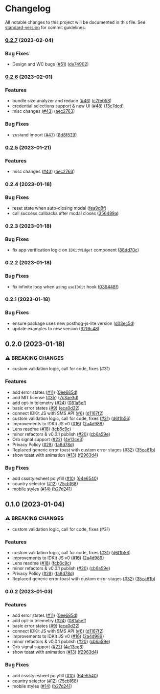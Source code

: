 # Changelog

All notable changes to this project will be documented in this file. See [standard-version](https://github.com/conventional-changelog/standard-version) for commit guidelines.

### [0.2.7](https://github.com/worldcoin/idkit-js/compare/v0.2.6...v0.2.7) (2023-02-04)


### Bug Fixes

* Design and WC bugs ([#51](https://github.com/worldcoin/idkit-js/issues/51)) ([de74902](https://github.com/worldcoin/idkit-js/commit/de74902bf868680970ee1394394d16254762f4f3))

### [0.2.6](https://github.com/worldcoin/idkit-js/compare/v0.2.3...v0.2.6) (2023-02-01)

### Features

-   bundle size analyzer and reduce ([#46](https://github.com/worldcoin/idkit-js/issues/46)) ([c7fe058](https://github.com/worldcoin/idkit-js/commit/c7fe058f2dba0242a0027a915049c84b16b0999a))
-   credential selections support & new UI ([#48](https://github.com/worldcoin/idkit-js/issues/48)) ([13c7dcd](https://github.com/worldcoin/idkit-js/commit/13c7dcdd998a4d9d843fed961e5ea38ab0fede27))
-   misc changes ([#43](https://github.com/worldcoin/idkit-js/issues/43)) ([aec2763](https://github.com/worldcoin/idkit-js/commit/aec2763b346251e73c7e1c3e7dd92870830c76cf))

### Bug Fixes

-   zustand import ([#47](https://github.com/worldcoin/idkit-js/issues/47)) ([8d8f829](https://github.com/worldcoin/idkit-js/commit/8d8f8291271be86ea8e23948eebe767684a637f8))

### [0.2.5](https://github.com/worldcoin/idkit-js/compare/v0.2.4...v0.2.3) (2023-01-21)

### Features

-   misc changes ([#43](https://github.com/worldcoin/idkit-js/issues/43)) ([aec2763](https://github.com/worldcoin/idkit-js/commit/aec2763b346251e73c7e1c3e7dd92870830c76cf))

### 0.2.4 (2023-01-18)

### Bug Fixes

-   reset state when auto-closing modal ([fea9d8f](https://github.com/worldcoin/idkit-js/commit/fea9d8fae86e8959bce928e1fa22ce828f86847f))
-   call success callbacks after modal closes ([356489a](https://github.com/worldcoin/idkit-js/commit/356489a10797429ea42f3b989c1b29db0b9d3ae5))

### 0.2.3 (2023-01-18)

### Bug Fixes

-   fix app verification logic on `IDKitWidget` component ([88dd70c](https://github.com/worldcoin/idkit-js/commit/88dd70c265c41c1036d37f232569494660ce749e))

### 0.2.2 (2023-01-18)

### Bug Fixes

-   fix infinite loop when using `useIDKit` hook ([039448f](https://github.com/worldcoin/idkit-js/commit/039448f09d63f3059af42181bc213e62ee378127))

### 0.2.1 (2023-01-18)

### Bug Fixes

-   ensure package uses new posthog-js-lite version ([d03ec5d](https://github.com/worldcoin/idkit-js/commit/d03ec5debfcb14b3e635f2f62ded1e6899c595c6))
-   update examples to new version ([62f6c48](https://github.com/worldcoin/idkit-js/commit/62f6c486f0a1df5ea0b032ae8bb729dc1f0b551f))

## 0.2.0 (2023-01-18)

### ⚠ BREAKING CHANGES

-   custom validation logic, call for code, fixes (#31)

### Features

-   add error states ([#11](https://github.com/worldcoin/idkit-js/issues/11)) ([0ee685d](https://github.com/worldcoin/idkit-js/commit/0ee685dd0ab3deb24acda9f4aa218e3dd12835c6))
-   add MIT license ([#35](https://github.com/worldcoin/idkit-js/issues/35)) ([7c3ae3d](https://github.com/worldcoin/idkit-js/commit/7c3ae3d74c243ca2b6f70bef1c06afb1ee122c2b))
-   add opt-in telemetry ([#24](https://github.com/worldcoin/idkit-js/issues/24)) ([081a5ef](https://github.com/worldcoin/idkit-js/commit/081a5efa4aca83b1d331d4ad663d831b308173c4))
-   basic error states ([#9](https://github.com/worldcoin/idkit-js/issues/9)) ([eca0d22](https://github.com/worldcoin/idkit-js/commit/eca0d220fdff865784f5faabfda08a6f7b39ed91))
-   connect IDKit JS with SMS API ([#6](https://github.com/worldcoin/idkit-js/issues/6)) ([d1167f2](https://github.com/worldcoin/idkit-js/commit/d1167f2ba789e41669cd7098713fc87c909a5a75))
-   custom validation logic, call for code, fixes ([#31](https://github.com/worldcoin/idkit-js/issues/31)) ([d6f1b56](https://github.com/worldcoin/idkit-js/commit/d6f1b56e822f7de68255f84f074d18930f0d49b5))
-   Improvements to IDKit JS v0 ([#16](https://github.com/worldcoin/idkit-js/issues/16)) ([2a4d989](https://github.com/worldcoin/idkit-js/commit/2a4d9894c0874156214c4e576b1ac3ef4d58fa0b))
-   Lens readme ([#18](https://github.com/worldcoin/idkit-js/issues/18)) ([fcb6c9c](https://github.com/worldcoin/idkit-js/commit/fcb6c9c8a8d3eda8f7d0a48821eba9147e938783))
-   minor refactors & v0.0.1 publish ([#20](https://github.com/worldcoin/idkit-js/issues/20)) ([cb6a59e](https://github.com/worldcoin/idkit-js/commit/cb6a59eacbafbdc975956478c9c482f1eda43125))
-   Orb signal support ([#22](https://github.com/worldcoin/idkit-js/issues/22)) ([4e13ce3](https://github.com/worldcoin/idkit-js/commit/4e13ce307216bf5ab8cd17a207f3306ce0cdbc4c))
-   Privacy Policy ([#28](https://github.com/worldcoin/idkit-js/issues/28)) ([fa8d78d](https://github.com/worldcoin/idkit-js/commit/fa8d78de147d1ed4bb7d896839413f080fe92846))
-   Replaced generic error toast with custom error stages ([#32](https://github.com/worldcoin/idkit-js/issues/32)) ([35ca61b](https://github.com/worldcoin/idkit-js/commit/35ca61b992f347efe07dca83ed030fe1d22275c8))
-   show toast with animation ([#13](https://github.com/worldcoin/idkit-js/issues/13)) ([f2963d4](https://github.com/worldcoin/idkit-js/commit/f2963d4e9437a6bb33ef8c01f1c786537d72ce23))

### Bug Fixes

-   add cssstylesheet polyfill ([#10](https://github.com/worldcoin/idkit-js/issues/10)) ([64e6540](https://github.com/worldcoin/idkit-js/commit/64e6540fdb2c2725247f93a8c5c3d9f20dd2ce5b))
-   country selector ([#12](https://github.com/worldcoin/idkit-js/issues/12)) ([75cb168](https://github.com/worldcoin/idkit-js/commit/75cb1685906a52169d9e51dcc7467ce56ca0054f))
-   mobile styles ([#14](https://github.com/worldcoin/idkit-js/issues/14)) ([b27d241](https://github.com/worldcoin/idkit-js/commit/b27d2413b161744911cab071bfb323699a0dbe79))

## 0.1.0 (2023-01-04)

### ⚠ BREAKING CHANGES

-   custom validation logic, call for code, fixes (#31)

### Features

-   custom validation logic, call for code, fixes ([#31](https://github.com/worldcoin/idkit-js/issues/31)) ([d6f1b56](https://github.com/worldcoin/idkit-js/commit/d6f1b56e822f7de68255f84f074d18930f0d49b5))
-   Improvements to IDKit JS v0 ([#16](https://github.com/worldcoin/idkit-js/issues/16)) ([2a4d989](https://github.com/worldcoin/idkit-js/commit/2a4d9894c0874156214c4e576b1ac3ef4d58fa0b))
-   Lens readme ([#18](https://github.com/worldcoin/idkit-js/issues/18)) ([fcb6c9c](https://github.com/worldcoin/idkit-js/commit/fcb6c9c8a8d3eda8f7d0a48821eba9147e938783))
-   minor refactors & v0.0.1 publish ([#20](https://github.com/worldcoin/idkit-js/issues/20)) ([cb6a59e](https://github.com/worldcoin/idkit-js/commit/cb6a59eacbafbdc975956478c9c482f1eda43125))
-   Privacy Policy ([#28](https://github.com/worldcoin/idkit-js/issues/28)) ([fa8d78d](https://github.com/worldcoin/idkit-js/commit/fa8d78de147d1ed4bb7d896839413f080fe92846))
-   Replaced generic error toast with custom error stages ([#32](https://github.com/worldcoin/idkit-js/issues/32)) ([35ca61b](https://github.com/worldcoin/idkit-js/commit/35ca61b992f347efe07dca83ed030fe1d22275c8))

### 0.0.2 (2023-01-03)

### Features

-   add error states ([#11](https://github.com/worldcoin/idkit-js/issues/11)) ([0ee685d](https://github.com/worldcoin/idkit-js/commit/0ee685dd0ab3deb24acda9f4aa218e3dd12835c6))
-   add opt-in telemetry ([#24](https://github.com/worldcoin/idkit-js/issues/24)) ([081a5ef](https://github.com/worldcoin/idkit-js/commit/081a5efa4aca83b1d331d4ad663d831b308173c4))
-   basic error states ([#9](https://github.com/worldcoin/idkit-js/issues/9)) ([eca0d22](https://github.com/worldcoin/idkit-js/commit/eca0d220fdff865784f5faabfda08a6f7b39ed91))
-   connect IDKit JS with SMS API ([#6](https://github.com/worldcoin/idkit-js/issues/6)) ([d1167f2](https://github.com/worldcoin/idkit-js/commit/d1167f2ba789e41669cd7098713fc87c909a5a75))
-   Improvements to IDKit JS v0 ([#16](https://github.com/worldcoin/idkit-js/issues/16)) ([2a4d989](https://github.com/worldcoin/idkit-js/commit/2a4d9894c0874156214c4e576b1ac3ef4d58fa0b))
-   minor refactors & v0.0.1 publish ([#20](https://github.com/worldcoin/idkit-js/issues/20)) ([cb6a59e](https://github.com/worldcoin/idkit-js/commit/cb6a59eacbafbdc975956478c9c482f1eda43125))
-   Orb signal support ([#22](https://github.com/worldcoin/idkit-js/issues/22)) ([4e13ce3](https://github.com/worldcoin/idkit-js/commit/4e13ce307216bf5ab8cd17a207f3306ce0cdbc4c))
-   show toast with animation ([#13](https://github.com/worldcoin/idkit-js/issues/13)) ([f2963d4](https://github.com/worldcoin/idkit-js/commit/f2963d4e9437a6bb33ef8c01f1c786537d72ce23))

### Bug Fixes

-   add cssstylesheet polyfill ([#10](https://github.com/worldcoin/idkit-js/issues/10)) ([64e6540](https://github.com/worldcoin/idkit-js/commit/64e6540fdb2c2725247f93a8c5c3d9f20dd2ce5b))
-   country selector ([#12](https://github.com/worldcoin/idkit-js/issues/12)) ([75cb168](https://github.com/worldcoin/idkit-js/commit/75cb1685906a52169d9e51dcc7467ce56ca0054f))
-   mobile styles ([#14](https://github.com/worldcoin/idkit-js/issues/14)) ([b27d241](https://github.com/worldcoin/idkit-js/commit/b27d2413b161744911cab071bfb323699a0dbe79))
